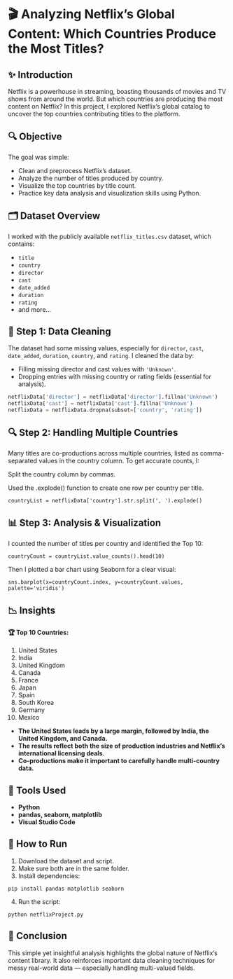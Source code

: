 # 🎬 Analyzing Netflix’s Global Content: Which Countries Produce the Most Titles?

## ✨ Introduction

Netflix is a powerhouse in streaming, boasting thousands of movies and TV shows from around the world. But which countries are producing the most content on Netflix? In this project, I explored Netflix’s global catalog to uncover the top countries contributing titles to the platform.

## 🔍 Objective

The goal was simple:
- Clean and preprocess Netflix’s dataset.
- Analyze the number of titles produced by country.
- Visualize the top countries by title count.
- Practice key data analysis and visualization skills using Python.

## 🗂 Dataset Overview

I worked with the publicly available `netflix_titles.csv` dataset, which contains:
- `title`
- `country`
- `director`
- `cast`
- `date_added`
- `duration`
- `rating`
- and more...

## 🧹 Step 1: Data Cleaning

The dataset had some missing values, especially for `director`, `cast`, `date_added`, `duration`, `country`, and `rating`. I cleaned the data by:
- Filling missing director and cast values with `'Unknown'`.
- Dropping entries with missing country or rating fields (essential for analysis).

```python
netflixData['director'] = netflixData['director'].fillna('Unknown')
netflixData['cast'] = netflixData['cast'].fillna('Unknown')
netflixData = netflixData.dropna(subset=['country', 'rating'])
```

## 🔍 Step 2: Handling Multiple Countries

Many titles are co-productions across multiple countries, listed as comma-separated values in the country column. To get accurate counts, I:

Split the country column by commas.

Used the .explode() function to create one row per country per title.
```
countryList = netflixData['country'].str.split(', ').explode()
```

## 📊 Step 3: Analysis & Visualization
I counted the number of titles per country and identified the Top 10: 
```
countryCount = countryList.value_counts().head(10)
```

Then I plotted a bar chart using Seaborn for a clear visual:
```
sns.barplot(x=countryCount.index, y=countryCount.values, palette='viridis')
```

## 📉 Insights
#### 🏆 Top 10 Countries:

1. United States   
2. India 
3. United Kingdom 
4. Canada 
5. France 
6. Japan
7. Spain
8. South Korea
9. Germany 
10. Mexico

- **The United States leads by a large margin, followed by India, the United Kingdom, and Canada.**
- **The results reflect both the size of production industries and Netflix’s international licensing deals.**
- **Co-productions make it important to carefully handle multi-country data.**

## 🧰 Tools Used
- **Python**
- **pandas, seaborn, matplotlib**
- **Visual Studio Code**

## 📎 How to Run
1. Download the dataset and script.
2. Make sure both are in the same folder.
3. Install dependencies:
```
pip install pandas matplotlib seaborn
```
4. Run the script:
```
python netflixProject.py
```

## 🎯 Conclusion
This simple yet insightful analysis highlights the global nature of Netflix’s content library. It also reinforces important data cleaning techniques for messy real-world data — especially handling multi-valued fields.

